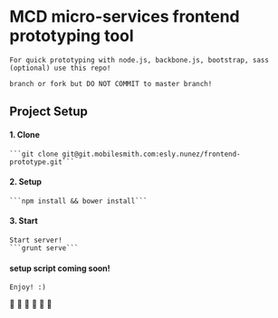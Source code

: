 # MCD micro-services frontend prototyping tool

    For quick prototyping with node.js, backbone.js, bootstrap, sass (optional) use this repo!

    branch or fork but DO NOT COMMIT to master branch!

## Project Setup 

#### 1. Clone

    ```git clone git@git.mobilesmith.com:esly.nunez/frontend-prototype.git```

#### 2. Setup

    ```npm install && bower install```

#### 3. Start
    Start server!
    ```grunt serve```


#### setup script coming soon!


    Enjoy! :)
 
:sweet_potato: :sweet_potato: :sweet_potato: :sweet_potato: :sweet_potato: :sweet_potato:
